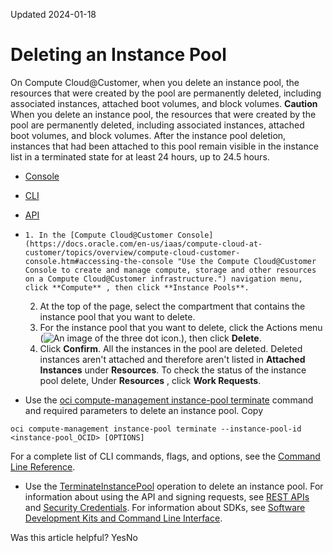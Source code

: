 Updated 2024-01-18
# Deleting an Instance Pool
On Compute Cloud@Customer, when you delete an instance pool, the resources that were created by the pool are permanently deleted, including associated instances, attached boot volumes, and block volumes.
**Caution**
When you delete an instance pool, the resources that were created by the pool are permanently deleted, including associated instances, attached boot volumes, and block volumes.
After the instance pool deletion, instances that had been attached to this pool remain visible in the instance list in a terminated state for at least 24 hours, up to 24.5 hours.
  * [Console](https://docs.oracle.com/en-us/iaas/compute-cloud-at-customer/topics/compute/deleting-an-instance-pool.htm)
  * [CLI](https://docs.oracle.com/en-us/iaas/compute-cloud-at-customer/topics/compute/deleting-an-instance-pool.htm)
  * [API](https://docs.oracle.com/en-us/iaas/compute-cloud-at-customer/topics/compute/deleting-an-instance-pool.htm)


  *     1. In the [Compute Cloud@Customer Console](https://docs.oracle.com/en-us/iaas/compute-cloud-at-customer/topics/overview/compute-cloud-customer-console.htm#accessing-the-console "Use the Compute Cloud@Customer Console to create and manage compute, storage and other resources on a Compute Cloud@Customer infrastructure.") navigation menu, click **Compute** , then click **Instance Pools**.
    2. At the top of the page, select the compartment that contains the instance pool that you want to delete.
    3. For the instance pool that you want to delete, click the Actions menu (![An image of the three dot icon.](https://docs.oracle.com/en-us/iaas/compute-cloud-at-customer/images/three-dots.png)), then click **Delete**.
    4. Click **Confirm**.
All the instances in the pool are deleted. Deleted instances aren't attached and therefore aren't listed in **Attached Instances** under **Resources**.
To check the status of the instance pool delete, Under **Resources** , click **Work Requests**. 
  * Use the [oci compute-management instance-pool terminate](https://docs.oracle.com/iaas/tools/oci-cli/latest/oci_cli_docs/cmdref/compute-management/instance-pool/terminate.html) command and required parameters to delete an instance pool.
Copy
```
oci compute-management instance-pool terminate --instance-pool-id <instance-pool_OCID> [OPTIONS]
```

For a complete list of CLI commands, flags, and options, see the [Command Line Reference](https://docs.oracle.com/iaas/tools/oci-cli/latest/oci_cli_docs/index.html).
  * Use the [TerminateInstancePool](https://docs.oracle.com/iaas/api/#/en/iaas/latest/InstancePool/TerminateInstancePool) operation to delete an instance pool.
For information about using the API and signing requests, see [REST APIs](https://docs.oracle.com/iaas/Content/API/Concepts/usingapi.htm#REST_APIs) and [Security Credentials](https://docs.oracle.com/iaas/Content/General/Concepts/credentials.htm). For information about SDKs, see [Software Development Kits and Command Line Interface](https://docs.oracle.com/iaas/Content/API/Concepts/sdks.htm#Software_Development_Kits_and_Command_Line_Interface).


Was this article helpful?
YesNo

